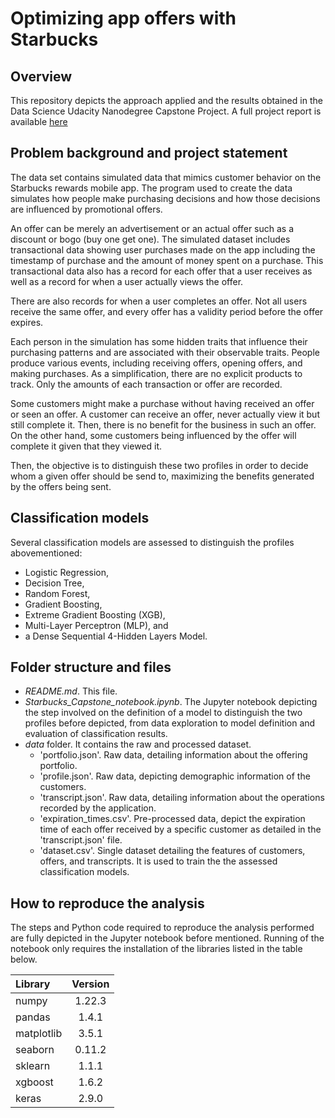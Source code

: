 # Optimizing app offers with Starbucks

## Overview
This repository depicts the approach applied and the results obtained in the Data Science Udacity Nanodegree Capstone Project. A full project report is available [here](https://example.com)

## Problem background and project statement
The data set contains simulated data that mimics customer behavior on the Starbucks rewards mobile app.
The program used to create the data simulates how people make purchasing decisions and how those decisions are influenced by promotional offers.

An offer can be merely an advertisement or an actual offer such as a discount or bogo (buy one get one).
The simulated dataset includes transactional data showing user purchases made on the app including the timestamp of purchase and the amount of money spent on a purchase.
This transactional data also has a record for each offer that a user receives as well as a record for when a user actually views the offer.

There are also records for when a user completes an offer.
Not all users receive the same offer, and every offer has a validity period before the offer expires.

Each person in the simulation has some hidden traits that influence their purchasing patterns and are associated with their observable traits. People produce various events, including receiving offers, opening offers, and making purchases. As a simplification, there are no explicit products to track. Only the amounts of each transaction or offer are recorded.

Some customers might make a purchase without having received an offer or seen an offer. A customer can receive an offer, never actually view it but still complete it. Then, there is no benefit for the business in such an offer. On the other hand, some customers being influenced by the offer will complete it given that they viewed it.

Then, the objective is to distinguish these two profiles in order to decide whom a given offer should be send to, maximizing the benefits generated by the offers being sent.

## Classification models
Several classification models are assessed to distinguish the profiles abovementioned:
* Logistic Regression,
* Decision Tree,
* Random Forest,
* Gradient Boosting,
* Extreme Gradient Boosting (XGB),
* Multi-Layer Perceptron (MLP), and
* a Dense Sequential 4-Hidden Layers Model.

## Folder structure and files
* *README.md*. This file.
* *Starbucks_Capstone_notebook.ipynb*. The Jupyter notebook depicting the step involved on the definition of a model to distinguish the two profiles before depicted, from data exploration to model definition and evaluation of classification results.
* *data* folder. It contains the raw and processed dataset.
    * 'portfolio.json'. Raw data, detailing information about the offering portfolio.
    * 'profile.json'. Raw data, depicting demographic information of the customers.
    * 'transcript.json'. Raw data, detailing information about the operations recorded by the application.
    * 'expiration_times.csv'. Pre-processed data, depict the expiration time of each offer received by a specific customer as detailed in the 'transcript.json' file.
    * 'dataset.csv'. Single dataset detailing the features of customers, offers, and transcripts. It is used to train the the assessed classification models.
    
## How to reproduce the analysis
The steps and Python code required to reproduce the analysis performed are fully depicted in the Jupyter notebook before mentioned. Running of the notebook only requires the installation of the libraries listed in the table below.

| Library | Version |
|:---|:---:|
| numpy | 1.22.3 |
| pandas | 1.4.1 |
| matplotlib | 3.5.1 |
| seaborn | 0.11.2 |
| sklearn | 1.1.1 |
| xgboost | 1.6.2 |
| keras | 2.9.0 |